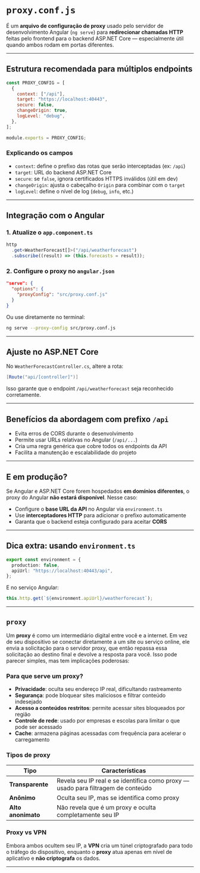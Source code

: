 # `proxy.conf.js`

É um **arquivo de configuração de proxy** usado pelo servidor de desenvolvimento Angular (`ng serve`) para **redirecionar chamadas HTTP** feitas pelo frontend para o backend ASP.NET Core — especialmente útil quando ambos rodam em portas diferentes.

---

## Estrutura recomendada para múltiplos endpoints

```js
const PROXY_CONFIG = [
  {
    context: ["/api"],
    target: "https://localhost:40443",
    secure: false,
    changeOrigin: true,
    logLevel: "debug",
  },
];

module.exports = PROXY_CONFIG;
```

### Explicando os campos

- `context`: define o prefixo das rotas que serão interceptadas (ex: `/api`)
- `target`: URL do backend ASP.NET Core
- `secure`: se `false`, ignora certificados HTTPS inválidos (útil em dev)
- `changeOrigin`: ajusta o cabeçalho `Origin` para combinar com o `target`
- `logLevel`: define o nível de log (`debug`, `info`, etc.)

---

## Integração com o Angular

### 1. **Atualize o `app.component.ts`**

```ts
http
  .get<WeatherForecast[]>("/api/weatherforecast")
  .subscribe((result) => (this.forecasts = result));
```

### 2. **Configure o proxy no `angular.json`**

```json
"serve": {
  "options": {
    "proxyConfig": "src/proxy.conf.js"
  }
}
```

Ou use diretamente no terminal:

```bash
ng serve --proxy-config src/proxy.conf.js
```

---

## Ajuste no ASP.NET Core

No `WeatherForecastController.cs`, altere a rota:

```csharp
[Route("api/[controller]")]
```

Isso garante que o endpoint `/api/weatherforecast` seja reconhecido corretamente.

---

## Benefícios da abordagem com prefixo `/api`

- Evita erros de CORS durante o desenvolvimento
- Permite usar URLs relativas no Angular (`/api/...`)
- Cria uma regra genérica que cobre todos os endpoints da API
- Facilita a manutenção e escalabilidade do projeto

---

## E em produção?

Se Angular e ASP.NET Core forem hospedados **em domínios diferentes**, o proxy do Angular **não estará disponível**. Nesse caso:

- Configure o **base URL da API** no Angular via `environment.ts`
- Use **interceptadores HTTP** para adicionar o prefixo automaticamente
- Garanta que o backend esteja configurado para aceitar **CORS**

---

## Dica extra: usando `environment.ts`

```ts
export const environment = {
  production: false,
  apiUrl: "https://localhost:40443/api",
};
```

E no serviço Angular:

```ts
this.http.get(`${environment.apiUrl}/weatherforecast`);
```

---

## `proxy`

Um **proxy** é como um intermediário digital entre você e a internet. Em vez de seu dispositivo se conectar diretamente a um site ou serviço online, ele envia a solicitação para o servidor proxy, que então repassa essa solicitação ao destino final e devolve a resposta para você. Isso pode parecer simples, mas tem implicações poderosas:

### Para que serve um proxy?

- **Privacidade**: oculta seu endereço IP real, dificultando rastreamento
- **Segurança**: pode bloquear sites maliciosos e filtrar conteúdo indesejado
- **Acesso a conteúdos restritos**: permite acessar sites bloqueados por região
- **Controle de rede**: usado por empresas e escolas para limitar o que pode ser acessado
- **Cache**: armazena páginas acessadas com frequência para acelerar o carregamento

### Tipos de proxy

| Tipo | Características |
| --- | --- |
| **Transparente** | Revela seu IP real e se identifica como proxy — usado para filtragem de conteúdo |
| **Anônimo** | Oculta seu IP, mas se identifica como proxy |
| **Alto anonimato** | Não revela que é um proxy e oculta completamente seu IP |

### Proxy vs VPN

Embora ambos ocultem seu IP, a **VPN** cria um túnel criptografado para todo o tráfego do dispositivo, enquanto o **proxy** atua apenas em nível de aplicativo e **não criptografa** os dados.

---
